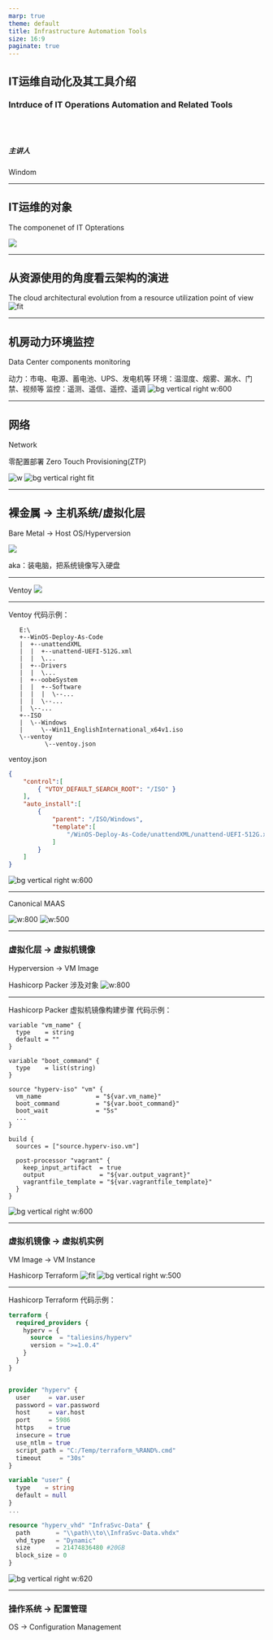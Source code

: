 ```yaml
---
marp: true
theme: default
title: Infrastructure Automation Tools
size: 16:9
paginate: true
---
```


## IT运维自动化及其工具介绍

### Intrduce of IT Operations Automation and Related Tools
<br>
<br>

##### 主讲人 
Windom

---

## IT运维的对象 
The componenet of IT Opterations

![](Layers.png)

---
## 从资源使用的角度看云架构的演进
The cloud architectural evolution from a resource utilization point of view
![fit](The-cloud-architectural-evolution-from-a-resource-utilization-point-of-view.png)

---
## 机房动力环境监控 
Data Center components monitoring
<br>

动力：市电、电源、蓄电池、UPS、发电机等
环境：温湿度、烟雾、漏水、门禁、视频等
监控：遥测、遥信、遥控、遥调
![bg vertical right w:600](DC-Design.webp)


---

## 网络 
Network
<br>

零配置部署 
Zero Touch Provisioning(ZTP)

![w](ZTP.png)
![bg vertical right fit](cisco-ztp.webp)


---
## 裸金属  → 主机系统/虚拟化层 
Bare Metal → Host OS/Hyperversion
<br>

![](MAAS-diagram-grey.svg)

aka：装电脑，把系统镜像写入硬盘

---

Ventoy
![](ventoy_config.png)


---
Ventoy
代码示例：
```
   E:\
   +--WinOS-Deploy-As-Code
   |  +--unattendXML
   |  |  +--unattend-UEFI-512G.xml
   |  |  \...      
   |  +--Drivers
   |  |  \...
   |  +--oobeSystem
   |  |  +--Software
   |  |  |  \--...
   |  |  \--...
   |  \--...
   +--ISO
   |  \--Windows
   |     \--Win11_EnglishInternational_x64v1.iso
   \--ventoy
          \--ventoy.json  
```
ventoy.json  
```json
{
    "control":[
        { "VTOY_DEFAULT_SEARCH_ROOT": "/ISO" }
    ],
    "auto_install":[
        {
            "parent": "/ISO/Windows",
            "template":[
                "/WinOS-Deploy-As-Code/unattendXML/unattend-UEFI-512G.xml"
            ]
        }
    ]
}
```

![bg vertical right w:600](ventoy.png)


---

Canonical MAAS

![w:800](maas.webp)
![w:500](maas_config.png)

--- 
### 虚拟化层 → 虚拟机镜像 
Hyperversion → VM Image
<br>

Hashicorp Packer
涉及对象
![w:800](packer-workflow-2.png)

---
Hashicorp Packer
虚拟机镜像构建步骤
代码示例：
```hcl
variable "vm_name" {
  type    = string
  default = ""
}

variable "boot_command" {
  type    = list(string)
}

source "hyperv-iso" "vm" {
  vm_name               = "${var.vm_name}"
  boot_command          = "${var.boot_command}"
  boot_wait             = "5s"
  ...
}

build {
  sources = ["source.hyperv-iso.vm"]

  post-processor "vagrant" {
    keep_input_artifact  = true
    output               = "${var.output_vagrant}"
    vagrantfile_template = "${var.vagrantfile_template}"
  }
}

```

![bg vertical right w:600](packer-workflow-min.png.webp)

---
### 虚拟机镜像 → 虚拟机实例
VM Image → VM Instance
<br>

Hashicorp Terraform
![fit](terraform-packer.png)
![bg vertical right w:500](terraform-providers.png)

---
Hashicorp Terraform
代码示例：
```tf
terraform {
  required_providers {
    hyperv = {
      source  = "taliesins/hyperv"
      version = ">=1.0.4"
    }
  }
}


provider "hyperv" {
  user     = var.user
  password = var.password
  host     = var.host
  port     = 5986
  https    = true
  insecure = true
  use_ntlm = true
  script_path = "C:/Temp/terraform_%RAND%.cmd"
  timeout     = "30s"
}

variable "user" {
  type    = string
  default = null
}
...

resource "hyperv_vhd" "InfraSvc-Data" {
  path       = "\\path\\to\\InfraSvc-Data.vhdx"
  vhd_type   = "Dynamic"
  size       = 21474836480 #20GB
  block_size = 0
}
```

![bg vertical right w:620](terraform-architecture-components-workflow-1.jpg)

---
### 操作系统 → 配置管理
OS → Configuration Management